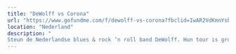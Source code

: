 ```yaml
---
title: "DeWolff vs Corona"
url: "https://www.gofundme.com/f/dewolff-vs-corona?fbclid=IwAR2VdKmnYsbDV4OOD-h9dbi2jc70urO5g7Xbr6ulLedQxjBXcdpbWK_qCeM"
location: "Nederland"
description: "
Steun de Nederlandse blues & rock ’n roll band DeWolff. Hun tour is grotendeels afgelast en missen daarom een grote bron van inkomsten."
---
```

